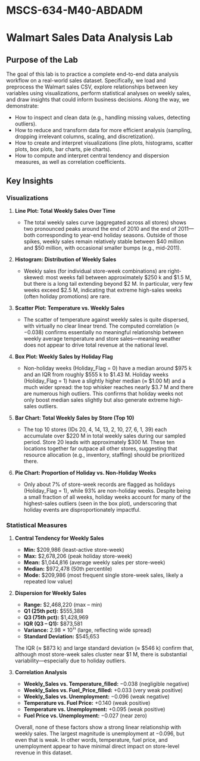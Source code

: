 # MSCS-634-M40-ABDADM
# Walmart Sales Data Analysis Lab

## Purpose of the Lab
The goal of this lab is to practice a complete end-to-end data analysis workflow on a real-world sales dataset. Specifically, we load and preprocess the Walmart sales CSV, explore relationships between key variables using visualizations, perform statistical analyses on weekly sales, and draw insights that could inform business decisions. Along the way, we demonstrate:
- How to inspect and clean data (e.g., handling missing values, detecting outliers).
- How to reduce and transform data for more efficient analysis (sampling, dropping irrelevant columns, scaling, and discretization).
- How to create and interpret visualizations (line plots, histograms, scatter plots, box plots, bar charts, pie charts).
- How to compute and interpret central tendency and dispersion measures, as well as correlation coefficients.

## Key Insights

### Visualizations

1. **Line Plot: Total Weekly Sales Over Time**  
   - The total weekly sales curve (aggregated across all stores) shows two pronounced peaks around the end of 2010 and the end of 2011—both corresponding to year-end holiday seasons. Outside of those spikes, weekly sales remain relatively stable between \$40 million and \$50 million, with occasional smaller bumps (e.g., mid-2011).

2. **Histogram: Distribution of Weekly Sales**  
   - Weekly sales (for individual store-week combinations) are right-skewed: most weeks fall between approximately \$250 k and \$1.5 M, but there is a long tail extending beyond \$2 M. In particular, very few weeks exceed \$2.5 M, indicating that extreme high-sales weeks (often holiday promotions) are rare.

3. **Scatter Plot: Temperature vs. Weekly Sales**  
   - The scatter of temperature against weekly sales is quite dispersed, with virtually no clear linear trend. The computed correlation (≈ −0.038) confirms essentially no meaningful relationship between weekly average temperature and store sales—meaning weather does not appear to drive total revenue at the national level.

4. **Box Plot: Weekly Sales by Holiday Flag**  
   - Non-holiday weeks (Holiday_Flag = 0) have a median around \$975 k and an IQR from roughly \$555 k to \$1.43 M. Holiday weeks (Holiday_Flag = 1) have a slightly higher median (≈ \$1.00 M) and a much wider spread: the top whisker reaches nearly \$3.7 M and there are numerous high outliers. This confirms that holiday weeks not only boost median sales slightly but also generate extreme high-sales outliers.

5. **Bar Chart: Total Weekly Sales by Store (Top 10)**  
   - The top 10 stores (IDs 20, 4, 14, 13, 2, 10, 27, 6, 1, 39) each accumulate over \$220 M in total weekly sales during our sampled period. Store 20 leads with approximately \$300 M. These ten locations together far outpace all other stores, suggesting that resource allocation (e.g., inventory, staffing) should be prioritized there.

6. **Pie Chart: Proportion of Holiday vs. Non-Holiday Weeks**  
   - Only about 7% of store-week records are flagged as holidays (Holiday_Flag = 1), while 93% are non-holiday weeks. Despite being a small fraction of all weeks, holiday weeks account for many of the highest-sales outliers (seen in the box plot), underscoring that holiday events are disproportionately impactful.

### Statistical Measures

1. **Central Tendency for Weekly Sales**  
   - **Min:** \$209,986 (least-active store-week)  
   - **Max:** \$2,678,206 (peak holiday store-week)  
   - **Mean:** \$1,044,816 (average weekly sales per store-week)  
   - **Median:** \$972,478 (50th percentile)  
   - **Mode:** \$209,986 (most frequent single store-week sales, likely a repeated low value)

2. **Dispersion for Weekly Sales**  
   - **Range:** \$2,468,220 (max – min)  
   - **Q1 (25th pct):** \$555,388  
   - **Q3 (75th pct):** \$1,428,969  
   - **IQR (Q3 – Q1):** \$873,581  
   - **Variance:** 2.98 × 10¹¹ (large, reflecting wide spread)  
   - **Standard Deviation:** \$545,653

   The IQR (≈ \$873 k) and large standard deviation (≈ \$546 k) confirm that, although most store-week sales cluster near \$1 M, there is substantial variability—especially due to holiday outliers.

3. **Correlation Analysis**  
   - **Weekly_Sales vs. Temperature_filled:** −0.038 (negligible negative)  
   - **Weekly_Sales vs. Fuel_Price_filled:** +0.033 (very weak positive)  
   - **Weekly_Sales vs. Unemployment:** −0.096 (weak negative)  
   - **Temperature vs. Fuel Price:** +0.140 (weak positive)  
   - **Temperature vs. Unemployment:** +0.095 (weak positive)  
   - **Fuel Price vs. Unemployment:** −0.027 (near zero)

   Overall, none of these factors show a strong linear relationship with weekly sales. The largest magnitude is unemployment at −0.096, but even that is weak. In other words, temperature, fuel price, and unemployment appear to have minimal direct impact on store-level revenue in this dataset.

